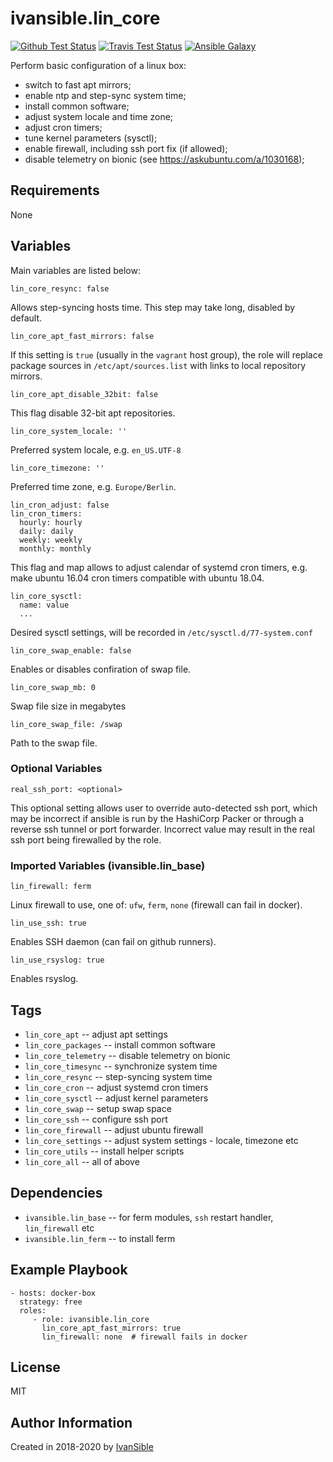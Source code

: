 # ivansible.lin_core

[![Github Test Status](https://github.com/ivansible/lin-core/workflows/Molecule%20test/badge.svg?branch=master)](https://github.com/ivansible/lin-core/actions)
[![Travis Test Status](https://travis-ci.org/ivansible/lin-core.svg?branch=master)](https://travis-ci.org/ivansible/lin-core)
[![Ansible Galaxy](https://img.shields.io/badge/galaxy-ivansible.lin__core-68a.svg?style=flat)](https://galaxy.ansible.com/ivansible/lin_core/)

Perform basic configuration of a linux box:
 - switch to fast apt mirrors;
 - enable ntp and step-sync system time;
 - install common software;
 - adjust system locale and time zone;
 - adjust cron timers;
 - tune kernel parameters (sysctl);
 - enable firewall, including ssh port fix (if allowed);
 - disable telemetry on bionic (see https://askubuntu.com/a/1030168);


## Requirements

None


## Variables

Main variables are listed below:

    lin_core_resync: false
Allows step-syncing hosts time.
This step may take long, disabled by default.

    lin_core_apt_fast_mirrors: false
If this setting is `true` (usually in the `vagrant` host group),
the role will replace package sources in `/etc/apt/sources.list`
with links to local repository mirrors.

    lin_core_apt_disable_32bit: false
This flag disable 32-bit apt repositories.

    lin_core_system_locale: ''
Preferred system locale, e.g. `en_US.UTF-8`

    lin_core_timezone: ''
Preferred time zone, e.g. `Europe/Berlin`.

    lin_cron_adjust: false
    lin_cron_timers:
      hourly: hourly
      daily: daily
      weekly: weekly
      monthly: monthly

This flag and map allows to adjust calendar of systemd cron timers,
e.g. make ubuntu 16.04 cron timers compatible with ubuntu 18.04.

    lin_core_sysctl:
      name: value
      ...

Desired sysctl settings, will be recorded in `/etc/sysctl.d/77-system.conf`

    lin_core_swap_enable: false
Enables or disables confiration of swap file.

    lin_core_swap_mb: 0
Swap file size in megabytes

    lin_core_swap_file: /swap
Path to the swap file.


### Optional Variables

    real_ssh_port: <optional>

This optional setting allows user to override auto-detected ssh port,
which may be incorrect if ansible is run by the HashiCorp Packer
or through a reverse ssh tunnel or port forwarder.
Incorrect value may result in the real ssh port being firewalled by the role.


### Imported Variables (ivansible.lin_base)

    lin_firewall: ferm
Linux firewall to use, one of: `ufw`, `ferm`, `none` (firewall can fail in docker).

    lin_use_ssh: true
Enables SSH daemon (can fail on github runners).

    lin_use_rsyslog: true
Enables rsyslog.


## Tags

- `lin_core_apt` -- adjust apt settings
- `lin_core_packages` -- install common software
- `lin_core_telemetry` -- disable telemetry on bionic
- `lin_core_timesync` -- synchronize system time
- `lin_core_resync` -- step-syncing system time
- `lin_core_cron` -- adjust systemd cron timers
- `lin_core_sysctl` -- adjust kernel parameters
- `lin_core_swap` -- setup swap space
- `lin_core_ssh` -- configure ssh port
- `lin_core_firewall` -- adjust ubuntu firewall
- `lin_core_settings` -- adjust system settings - locale, timezone etc
- `lin_core_utils` -- install helper scripts
- `lin_core_all` -- all of above


## Dependencies

- `ivansible.lin_base` -- for ferm modules, `ssh` restart handler, `lin_firewall` etc
- `ivansible.lin_ferm` -- to install ferm


## Example Playbook

    - hosts: docker-box
      strategy: free
      roles:
         - role: ivansible.lin_core
           lin_core_apt_fast_mirrors: true
           lin_firewall: none  # firewall fails in docker


## License

MIT

## Author Information

Created in 2018-2020 by [IvanSible](https://github.com/ivansible)
